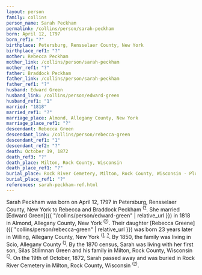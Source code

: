 ```yaml
---
layout: person
family: collins
person_name: Sarah Peckham
permalink: /collins/person/sarah-peckham
born: April 12, 1797
born_ref1: "?"
birthplace: Petersburg, Rensselaer County, New York
birthplace_ref1: "?"
mother: Rebecca Peckham
mother_link: /collins/person/sarah-peckham
mother_ref1: "?"
father: Braddock Peckham
father_link: /collins/person/sarah-peckham
father_ref1: "?"
husband: Edward Green
husband_link: /collins/person/edward-green
husband_ref1: "1"
married: "1818"
married_ref1: "?"
marriage_place: Almond, Allegany County, New York
marriage_place_ref1: "?"
descendant: Rebecca Green
descendant_link: /collins/person/rebecca-green
descendant_ref1: "1"
descendant_ref2: "?"
death: October 19, 1872
death_ref3: "?"
death_place: Milton, Rock County, Wisconsin
death_place_ref1: "?"
burial_place: Rock River Cemetery, Milton, Rock County, Wisconsin - Plot 67
burial_place_ref1: "?"
references: sarah-peckham-ref.html
---
```

Sarah Peckham was born on April 12, 1797 in Petersburg, Rensselaer County, New York to Rebecca and Braddock Peckham <sup>([?](#?)</sup>. She married [Edward Green]({{ "/collins/person/edward-green" | relative_url }}) in 1818 in Almond, Allegany County, New York <sup>([?](#?))</sup>. Their daughter [Rebecca Greene]({{ "collins/person/rebecca-green" | relative_url }}) was born 23 years later in Willing, Allegany County, New York <sup>([1](#1), [?](#?)</sup>. By 1850, the family was living in Scio, Allegany County <sup>([1](#1)</sup>. By the 1870 census, Sarah was living with her first son, Silas Stillmnan Green and his family in Milton, Rock County, Wisconsin <sup>([?](#?)</sup>. On the 19th of October, 1872, Sarah passed away and was buried in Rock River Cemetery in Milton, Rock County, Wisconsin <sup>([?](#?))</sup>.
